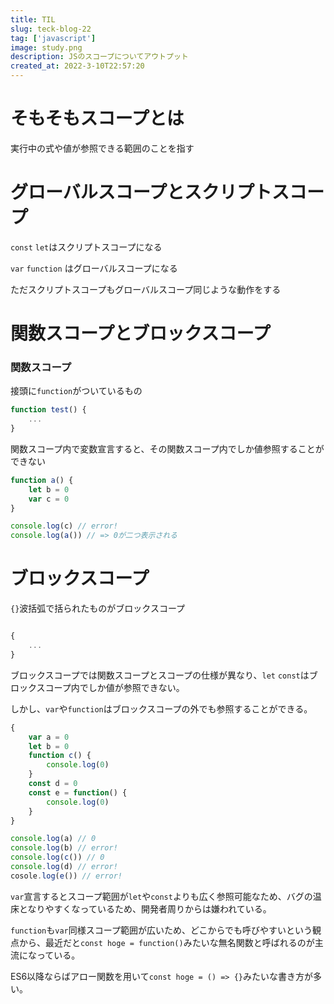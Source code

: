 ```yaml
---
title: TIL
slug: teck-blog-22
tag: ['javascript']
image: study.png
description: JSのスコープについてアウトプット
created_at: 2022-3-10T22:57:20
---
```


# そもそもスコープとは
実行中の式や値が参照できる範囲のことを指す

# グローバルスコープとスクリプトスコープ

`const` `let`はスクリプトスコープになる

`var` `function` はグローバルスコープになる

ただスクリプトスコープもグローバルスコープ同じような動作をする

# 関数スコープとブロックスコープ

### 関数スコープ
接頭に`function`がついているもの

```js
function test() {
	...
}
```

関数スコープ内で変数宣言すると、その関数スコープ内でしか値参照することができない

```js
function a() {
	let b = 0
	var c = 0
}

console.log(c) // error!
console.log(a()) // => 0が二つ表示される
```

# ブロックスコープ

`{}`波括弧で括られたものがブロックスコープ

```js

{
	...
}

```

ブロックスコープでは関数スコープとスコープの仕様が異なり、`let` `const`はブロックスコープ内でしか値が参照できない。

しかし、`var`や`function`はブロックスコープの外でも参照することができる。

```js
{
	var a = 0
	let b = 0
	function c() {
		console.log(0)
	}
	const d = 0
	const e = function() {
		console.log(0)
	}
}

console.log(a) // 0
console.log(b) // error!
console.log(c()) // 0
console.log(d) // error!
cosole.log(e()) // error!
```

`var`宣言するとスコープ範囲が`let`や`const`よりも広く参照可能なため、バグの温床となりやすくなっているため、開発者周りからは嫌われている。

`function`も`var`同様スコープ範囲が広いため、どこからでも呼びやすいという観点から、最近だと`const hoge = function()`みたいな無名関数と呼ばれるのが主流になっている。

ES6以降ならばアロー関数を用いて`const hoge = () => {}`みたいな書き方が多い。